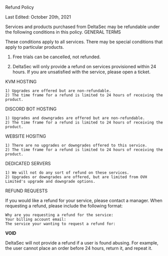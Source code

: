 
Refund Policy

Last Edited: October 20th, 2021

Services and products purchased from DeltaSec may be refundable under the following conditions in this policy.
GENERAL TERMS

These conditions apply to all services. There may be special conditions that apply to particular products.

1) Free trials can be cancelled, not refunded.

2) DeltaSec will only provide a refund on services provisioned within 24 hours. If you are unsatisfied with the service, please open a ticket.

KVM HOSTING

    1) Upgrades are offered but are non-refundable.
    2) The time frame for a refund is limited to 24 hours of receiving the product.

DISCORD BOT HOSTING

    1) Upgrades and downgrades are offered but are non-refundable.
    2) The time frame for a refund is limited to 24 hours of receiving the product.
    
WEBSITE HOSITNG

    1) There are no upgrades or downgrades offered to this service.
    2) The time frame for a refund is limited to 24 hours of receiving the product.
    
DEDICATED SERVERS

    1) We will not do any sort of refund on these services.
    2) Upgrades or downgrades are offered, but are limited from OVH Limited's upgrade and downgrade options.

REFUND REQUESTS

If you would like a refund for your service, please contact a manager. When requesting a refund, please include the following format:

    Why are you requesting a refund for the service:
    Your billing account email:
    The service your wanting to request a refund for:


**VOID**

DeltaSec will not provide a refund if a user is found abusing. For example, the user cannot place an order before 24 hours, return it, and repeat it.

